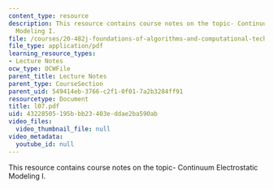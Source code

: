 ```yaml
---
content_type: resource
description: This resource contains course notes on the topic- Continuum Electrostatic
  Modeling I.
file: /courses/20-482j-foundations-of-algorithms-and-computational-techniques-in-systems-biology-spring-2006/43228505195bbb23403eddae2ba590ab_l07.pdf
file_type: application/pdf
learning_resource_types:
- Lecture Notes
ocw_type: OCWFile
parent_title: Lecture Notes
parent_type: CourseSection
parent_uid: 549414eb-3766-c2f1-0f01-7a2b3284ff91
resourcetype: Document
title: l07.pdf
uid: 43228505-195b-bb23-403e-ddae2ba590ab
video_files:
  video_thumbnail_file: null
video_metadata:
  youtube_id: null
---
```

This resource contains course notes on the topic- Continuum Electrostatic Modeling I.

